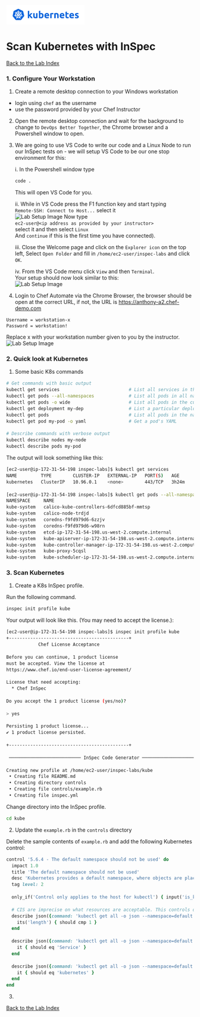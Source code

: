 ![Docker](/labs/images/k8s.png)
# Scan Kubernetes with InSpec
  
[Back to the Lab Index](../README.md#cooking-up-compliance---workshop)
  
### 1. Configure Your Workstation
1. Create a remote desktop connection to your Windows workstation  
  - login using `chef` as the username
  - use the password provided by your Chef Instructor

2. Open the remote desktop connection and wait for the background to change to `DevOps Better Together`, the Chrome browser and a Powershell window to open.

3. We are going to use VS Code to write our code and a Linux Node to run our InSpec tests on - we will setup VS Code to be our one stop environment for this:

    i. In the Powershell window type  
    ```bash
    code .
    ```  
    This will open VS Code for you.

    ii. While in VS Code press the F1 function key and start typing  
    ```Remote-SSH: Connect to Host...``` select it  
    ![Lab Setup Image](/labs/images/vscode-setup-remote.png "Lab Setup")
    Now type  
    `ec2-user@<ip address as provided by your instructor>`  
    select it and then select `Linux`   
    And `continue` if this is the first time you have connected).  

    iii. Close the Welcome page and click on the `Explorer icon` on the top left, Select `Open Folder` and fill in `/home/ec2-user/inspec-labs` and click `OK`.  

    iv. From the VS Code menu click `View` and then `Terminal`.  
    Your setup should now look similar to this:  
    ![Lab Setup Image](/labs/images/vscode-setup.png "Lab Setup")

4. Login to Chef Automate via the Chrome Browser, the browser should be open at the correct URL, if not, the URL is https://anthony-a2.chef-demo.com  
```
Username = workstation-x
Password = workstation!
```
Replace x with your workstation number given to you by the instructor.  
![Lab Setup Image](/labs/images/automate.png "Automate")


### 2. Quick look at Kubernetes

1. Some basic K8s commands
```bash
# Get commands with basic output
kubectl get services                          # List all services in the namespace
kubectl get pods --all-namespaces             # List all pods in all namespaces
kubectl get pods -o wide                      # List all pods in the current namespace, with more details
kubectl get deployment my-dep                 # List a particular deployment
kubectl get pods                              # List all pods in the namespace
kubectl get pod my-pod -o yaml                # Get a pod's YAML

# Describe commands with verbose output
kubectl describe nodes my-node
kubectl describe pods my-pod
```
  
The output will look something like this:
```bash
[ec2-user@ip-172-31-54-198 inspec-labs]$ kubectl get services
NAME         TYPE        CLUSTER-IP   EXTERNAL-IP   PORT(S)   AGE
kubernetes   ClusterIP   10.96.0.1    <none>        443/TCP   3h24m

[ec2-user@ip-172-31-54-198 inspec-labs]$ kubectl get pods --all-namespaces 
NAMESPACE     NAME                                                                  READY   STATUS    RESTARTS   AGE
kube-system   calico-kube-controllers-6dfcd885bf-mmtsp                              1/1     Running   0          3h24m
kube-system   calico-node-trdjd                                                     1/1     Running   0          3h24m
kube-system   coredns-f9fd979d6-6zzjv                                               1/1     Running   0          3h24m
kube-system   coredns-f9fd979d6-w98rn                                               1/1     Running   0          3h24m
kube-system   etcd-ip-172-31-54-198.us-west-2.compute.internal                      1/1     Running   0          3h24m
kube-system   kube-apiserver-ip-172-31-54-198.us-west-2.compute.internal            1/1     Running   0          3h24m
kube-system   kube-controller-manager-ip-172-31-54-198.us-west-2.compute.internal   1/1     Running   0          3h24m
kube-system   kube-proxy-5cqsl                                                      1/1     Running   0          3h24m
kube-system   kube-scheduler-ip-172-31-54-198.us-west-2.compute.internal            1/1     Running   0          3h24m
```
  
### 3. Scan Kubernetes
  
1. Create a K8s InSpec profile. 
  
Run the following command.  
```bash
inspec init profile kube
```
  
Your output will look like this. (You may need to accept the license.):
```bash
[ec2-user@ip-172-31-54-198 inspec-labs]$ inspec init profile kube
+---------------------------------------------+
            Chef License Acceptance

Before you can continue, 1 product license
must be accepted. View the license at
https://www.chef.io/end-user-license-agreement/

License that need accepting:
  * Chef InSpec

Do you accept the 1 product license (yes/no)?

> yes

Persisting 1 product license...
✔ 1 product license persisted.

+---------------------------------------------+

 ─────────────────────────── InSpec Code Generator ─────────────────────────── 

Creating new profile at /home/ec2-user/inspec-labs/kube
 • Creating file README.md
 • Creating directory controls
 • Creating file controls/example.rb
 • Creating file inspec.yml
```
  
Change directory into the InSpec profile.  
```bash
cd kube
```
  
2. Update the `example.rb` in the `controls` directory
  
Delete the sample contents of `example.rb` and add the following Kubernetes control:
```ruby
control '5.6.4 - The default namespace should not be used' do
  impact 1.0
  title 'The default namespace should not be used'
  desc 'Kubernetes provides a default namespace, where objects are placed if no namespace is specified for them. Placing objects in this namespace makes application of RBAC and other controls more difficult.'
  tag level: 2

  only_if('Control only applies to the host for kubectl') { input('is_kubectl_host') }

  # CIS are imprecise on what resources are acceptable. This controls defaults to only allowing the kubernetes service
  describe json({command: 'kubectl get all -o json --namespace=default'}).items do
    its('length') { should cmp 1 }
  end

  describe json({command: 'kubectl get all -o json --namespace=default'}).items.first['kind'] do
    it { should eq 'Service' }
  end

  describe json({command: 'kubectl get all -o json --namespace=default'}).items.first['metadata']['name'] do
    it { should eq 'kubernetes' }
  end
end
```
  
3. 
  
  
[Back to the Lab Index](../README.md#cooking-up-compliance---workshop)
